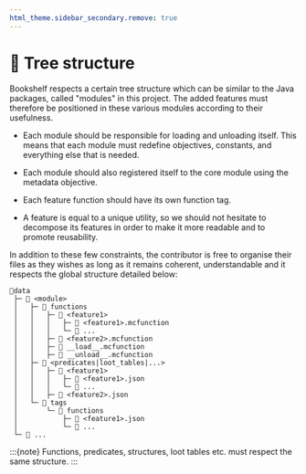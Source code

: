 ```yaml
---
html_theme.sidebar_secondary.remove: true
---
```


# 🌳 Tree structure

Bookshelf respects a certain tree structure which can be similar to the Java packages, called "modules" in this project. The added features must therefore be positioned in these various modules according to their usefulness.

- Each module should be responsible for loading and unloading itself. This means that each module must redefine objectives, constants, and everything else that is needed.

- Each module should also registered itself to the core module using the metadata objective.

- Each feature function should have its own function tag.

- A feature is equal to a unique utility, so we should not hesitate to decompose its features in order to make it more readable and to promote reusability.

In addition to these few constraints, the contributor is free to organise their files as they wishes as long as it remains coherent, understandable and it respects the global structure detailed below:

```
📁data
 ├─ 📁 <module>
 │   ├─ 📁 functions
 │   │   ├─ 📁 <feature1>
 │   │   │   ├─ 📄 <feature1>.mcfunction
 │   │   │   └─ 📄 ...
 │   │   ├─ 📄 <feature2>.mcfunction
 │   │   ├─ 📄 __load__.mcfunction
 │   │   ├─ 📄 __unload__.mcfunction
 │   ├─ 📁 <predicates|loot_tables|...>
 │   │   ├─ 📁 <feature1>
 │   │   │   ├─ 📄 <feature1>.json
 │   │   │   └─ 📄 ...
 │   │   ├─ 📄 <feature2>.json
 │   └─ 📁 tags
 │       └─ 📁 functions
 │           ├─ 📄 <feature1>.json
 │           └─ 📄 ...
 └─ 📁 ...
```

:::{note}
   Functions, predicates, structures, loot tables etc. must respect the same structure.
:::


